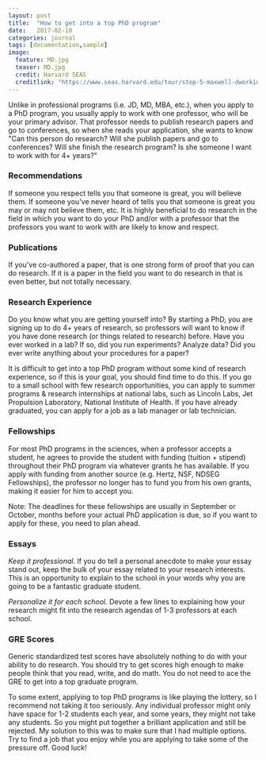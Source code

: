 ```yaml
---
layout: post
title:  "How to get into a top PhD program"
date:   2017-02-10
categories: journal
tags: [documentation,sample]
image:
  feature: MD.jpg
  teaser: MD.jpg
  credit: Harvard SEAS 
  creditlink: "https://www.seas.harvard.edu/tour/stop-5-maxwell-dworkin"
---
```


<p class="intro"><span class="dropcap">U</span>nlike in professional programs (i.e. JD, MD, MBA, etc.), when you apply to a PhD program, you usually apply to work with one professor, who will be your primary advisor.  That professor needs to publish research papers and go to conferences, so when she reads your application, she wants to know "Can this person do research? Will she publish papers and go to conferences?  Will she finish the research program? Is she someone I want to work with for 4+ years?" </p>

### Recommendations

 If someone you respect tells you that someone is great, you will believe them.  If someone you've never heard of tells you that someone is great you may or may not believe them, etc.  It is highly beneficial to do research in the field in which you want to do your PhD and/or with a professor that the professors you want to work with are likely to know and respect.

### Publications

If you've co-authored a paper, that is one strong form of proof that you can do research. If it is a paper in the field you want to do research in that is even better, but not totally necessary. 

### Research Experience 

Do you know what you are getting yourself into? By starting a PhD, you are signing up to do 4+ years of research, so professors will want to know if you have done research (or things related to research) before.  Have you ever worked in a lab?  If so, did you run experiments?  Analyze data? Did you ever write anything about your procedures for a paper? 

It is difficult to get into a top PhD program without some kind of research experience, so if this is your goal, you should find time to do this.  If you go to a small school with few research opportunities, you can apply to summer programs & research internships at national labs, such as Lincoln Labs, Jet Propulsion Laboratory, National Institute of Health. If you have already graduated, you can apply for a job as a lab manager or lab technician. 

### Fellowships 

For most PhD programs in the sciences, when a professor accepts a student, he agrees to provide the student with funding (tuition + stipend) throughout their PhD program via whatever grants he has available.   If you apply with funding from another source (e.g. Hertz, NSF, NDSEG Fellowships), the professor no longer has to fund you from his own grants, making it easier for him to accept you. 

Note: The deadlines for these fellowships are usually in September or October, months before your actual PhD application is due, so if you want to apply for these, you need to plan ahead. 

### Essays 

*Keep it professional.* If you do tell a personal anecdote to make your essay stand out, keep the bulk of your essay related to your research interests.  This is an opportunity to explain to the school in your words why you are going to be a fantastic graduate student.  

*Personalize it for each school.*  Devote a few lines to explaining how your research might fit into the research agendas of 1-3 professors at each school. 

### GRE Scores 

Generic standardized test scores have absolutely nothing to do with your ability to do research. You should try to get scores high enough to make people think that you read, write, and do math. You do not need to ace the GRE to get into a top graduate program. 

To some extent, applying to top PhD programs is like playing the lottery, so I recommend not taking it too seriously.  Any individual professor might only have space for 1-2 students each year, and some years, they might not take any students. So you might put together a brilliant application and still be rejected.  My solution to this was to make sure that I had multiple options. Try to find a job that you enjoy while you are applying to take some of the pressure off.  Good luck! 
